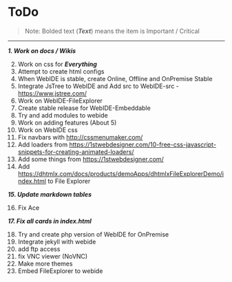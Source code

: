 # ToDo

>Note: Bolded text (***Text***) means the item is Important / Critical

---

***1. Work on docs / Wikis***

2. Work on css for ***Everything***
3. Attempt to create html configs
4. When WebIDE is stable, create Online, Offline and OnPremise Stable
5. Integrate JsTree to WebIDE and Add src to WebIDE-src - https://www.jstree.com/
6. Work on WebIDE-FileExplorer
7. Create stable release for WebIDE-Embeddable
8. Try and add modules to webide
9. Work on adding features (About 5)
10. Work on WebIDE css
11. Fix navbars with http://cssmenumaker.com/
12. Add loaders from https://1stwebdesigner.com/10-free-css-javascript-snippets-for-creating-animated-loaders/
13. Add some things from https://1stwebdesigner.com/
14. Add https://dhtmlx.com/docs/products/demoApps/dhtmlxFileExplorerDemo/index.html to File Explorer

***15. Update markdown tables***

16. Fix Ace

***17. Fix all cards in index.html***

18. Try and create php version of WebIDE for OnPremise
19. Integrate jekyll with webide
20. add ftp access
21. fix VNC viewer (NoVNC)
22. Make more themes
23. Embed FileExplorer to webide
